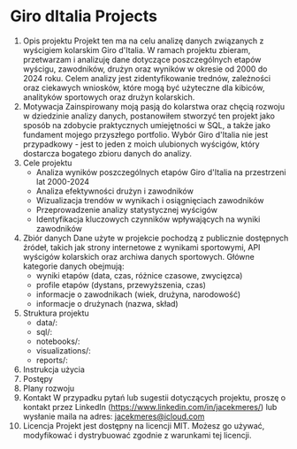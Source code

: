 # Giro dItalia Projects

1. Opis projektu
   Projekt ten ma na celu analizę danych związanych z wyścigiem kolarskim Giro d'Italia. W ramach projektu zbieram, przetwarzam i analizuję dane dotyczące poszczególnych etapów wyścigu, zawodników, drużyn oraz wyników w okresie od 2000 do 2024 roku.
   Celem analizy jest zidentyfikowanie trednów, zależności oraz ciekawych wniosków, które mogą być użyteczne dla kibiców, analityków sportowych oraz drużyn kolarskich.
2. Motywacja
   Zainspirowany moją pasją do kolarstwa oraz chęcią rozwoju w dziedzinie analizy danych, postanowiłem stworzyć ten projekt jako sposób na zdobycie praktycznych umiejętności w SQL, a także jako fundament mojego przyszłego portfolio. Wybór Giro
   d'Italia nie jest przypadkowy - jest to jeden z moich ulubionych wyścigów, który dostarcza bogatego zbioru danych do analizy.
3. Cele projektu
   * Analiza wyników poszczególnych etapów Giro d'Italia na przestrzeni lat 2000-2024
   * Analiza efektywności drużyn i zawodników
   * Wizualizacja trendów w wynikach i osiągnięciach zawodników
   * Przeprowadzenie analizy statystycznej wyścigów
   * Identyfikacja kluczowych czynników wpływających na wyniki zawodników
4. Zbiór danych
   Dane użyte w projekcie pochodzą z publicznie dostępnych źródeł, takich jak strony internetowe z wynikami sportowymi, API wyścigów kolarskich oraz archiwa danych sportowych.
   Główne kategorie danych obejmują:
   * wyniki etapów (data, czas, różnice czasowe, zwycięzca)
   * profile etapów (dystans, przewyższenia, czas)
   * informacje o zawodnikach (wiek, drużyna, narodowość)
   * informacje o drużynach (nazwa, skład)
5. Struktura projektu
   * data/:
   * sql/:
   * notebooks/:
   * visualizations/: 
   * reports/: 
6. Instrukcja użycia
7. Postępy
8. Plany rozwoju
9. Kontakt
    W przypadku pytań lub sugestii dotyczących projektu, proszę o kontakt przez LinkedIn (https://www.linkedin.com/in/jacekmeres/) lub wysłanie maila na adres: jacekmeres@icloud.com
10. Licencja
    Projekt jest dostępny na licencji MIT. Możesz go używać, modyfikować i dystrybuować zgodnie z warunkami tej licencji.
